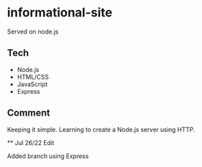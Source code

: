 # informational-site
Served on node.js 

## Tech 

- Node.js 
- HTML/CSS 
- JavaScript
- Express

## Comment 

Keeping it simple. Learning to create a Node.js server using HTTP.
 
** Jul 26/22 Edit 

Added branch using Express

